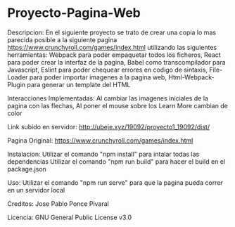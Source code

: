 # Proyecto-Pagina-Web

Descripcion:
En el siguiente proyecto se trato de crear una copia lo mas parecida posible a la siguiente pagina 
https://www.crunchyroll.com/games/index.html 
utilizando las siguientes herramientas:
Webpack para poder empaquetar todos los ficheros,
React para poder crear la interfaz de la pagina,
Babel como transcompilador para Javascript,
Eslint para poder chequear errores en codigo de sintaxis,
File-Loader para poder importar imagenes a la pagina web,
Html-Webpack-Plugin para generar un template del HTML

Interacciones Implementadas: 
Al cambiar las imagenes iniciales de la pagina con las flechas,
Al poner el mouse sobre los Learn More cambian de color

Link subido en servidor:
http://ubeje.xyz/19092/proyecto1_19092/dist/

Pagina Original: 
https://www.crunchyroll.com/games/index.html

Instalacion:
Utilizar el comando "npm install" para intalar todas las dependencias
Utilizar el comando "npm run build" para hacer el build en el package.json

Uso: 
Utilizar el comando "npm run serve" para que la pagina pueda correr en un servidor local

Creditos: 
Jose Pablo Ponce Pivaral

Licencia:
GNU General Public License v3.0
